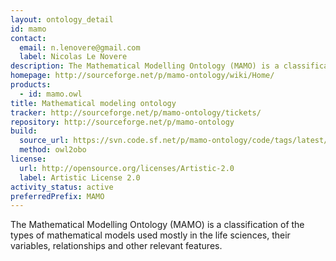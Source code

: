 ```yaml
---
layout: ontology_detail
id: mamo
contact:
  email: n.lenovere@gmail.com
  label: Nicolas Le Novere
description: The Mathematical Modelling Ontology (MAMO) is a classification of the types of mathematical models used mostly in the life sciences, their variables, relationships and other relevant features.
homepage: http://sourceforge.net/p/mamo-ontology/wiki/Home/
products:
  - id: mamo.owl
title: Mathematical modeling ontology
tracker: http://sourceforge.net/p/mamo-ontology/tickets/
repository: http://sourceforge.net/p/mamo-ontology
build:
  source_url: https://svn.code.sf.net/p/mamo-ontology/code/tags/latest/mamo-xml.owl
  method: owl2obo
license:
  url: http://opensource.org/licenses/Artistic-2.0
  label: Artistic License 2.0
activity_status: active
preferredPrefix: MAMO
---
```


The Mathematical Modelling Ontology (MAMO) is a classification of the types of mathematical models used mostly in the life sciences, their variables, relationships and other relevant features.
